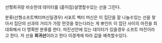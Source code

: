 선형회귀랑 비슷한데 
데이터를 (흩어짐)설명할수있는 선을 그린다.

분류(선형소프트벡터머신일경우)
서포트 벡터 머신은 이 집단을 잘 나눌수있는 선을 찾아서 
집단의 선과의 거리가 가장 먼것을 찾는다라는 게 뽀인뜨
이 집단 사이의 마진을 최대화해서 더 명확한 분류를 한다.
마진선안에 있는 데이터가 있을경우 소프트 마진이라고 한다.
저 선을 **회귀선**이라고 한다 이경계에 따라 값을 예측할수있다.




